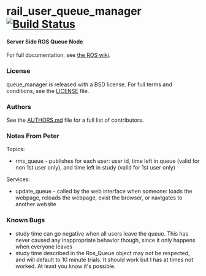 rail_user_queue_manager [![Build Status](https://api.travis-ci.org/GT-RAIL/rail_user_queue_manager.png)](https://travis-ci.org/GT-RAIL/rail_user_queue_manager)
=======================

#### Server Side ROS Queue Node
For full documentation, see [the ROS wiki](http://ros.org/wiki/rail_user_queue_manager).

### License
queue_manager is released with a BSD license. For full terms and conditions, see the [LICENSE](LICENSE) file.

### Authors
See the [AUTHORS.md](AUTHORS.md) file for a full list of contributors.

### Notes From Peter
Topics:
 - rms_queue - publishes for each user: user id, time left in queue (valid for non 1st user only), and time left in study (valid for 1st user only)

Services:
 - update_queue - called by the web interface when someone: loads the webpage, reloads the webpage, exist the browser, or navigates to another website

### Known Bugs
 - study time can go negative when all users leave the queue. This has never caused any inappropriate behavior though, since it only happens when everyone leaves
 - study time described in the Ros_Queue object may not be respected, and will default to 10 minute trials. It should work but I has at times not worked. At least you know it's possible.
